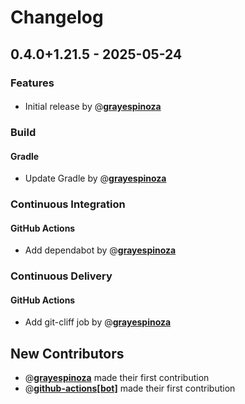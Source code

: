 # Changelog

## 0.4.0+1.21.5 - 2025-05-24

### Features

#### 

- Initial release by @**[grayespinoza](https://github.com/grayespinoza)**

### Build

#### Gradle

- Update Gradle by @**[grayespinoza](https://github.com/grayespinoza)**

### Continuous Integration

#### GitHub Actions

- Add dependabot by @**[grayespinoza](https://github.com/grayespinoza)**

### Continuous Delivery

#### GitHub Actions

- Add git-cliff job by @**[grayespinoza](https://github.com/grayespinoza)**

## New Contributors

- @**[grayespinoza](https://github.com/grayespinoza)** made their first contribution
- @**[github-actions[bot]](https://github.com/github-actions[bot])** made their first contribution

